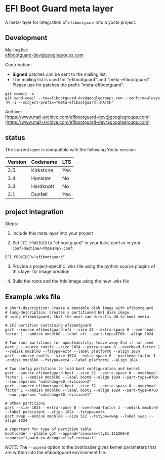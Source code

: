 # EFI Boot Guard meta layer #

A meta-layer for integration of `efibootguard` into a yocto project.

## Development ##

Mailing list:  
[efibootguard-dev@googlegroups.com](efibootguard-dev@googlegroups.com)

Contribution:  
- **Signed** patches can be sent to the mailing list.
- The mailing list is used for "efibootguard" and "meta-efibootguard". Please use for patches the prefix "meta-efibootguard".
```
git commit -s
git send-email --to=efibootguard-dev@googlegroups.com --confirm=always -M -1 --subject-prefix="meta-efibootguard][PATCH"
```

Archive:  
[https://www.mail-archive.com/efibootguard-dev@googlegroups.com](https://www.mail-archive.com/efibootguard-dev@googlegroups.com)

## status ##

The current layer is compatible with the following Yocto version:

Version  | Codename  | LTS
-------- | --------- | ---
3.5      | Kirkstone | Yes
3.4      | Honister  | No
3.3      | Hardknott | No
3.1      | Dunfell   | Yes

## project integration ##

Steps:

1. Include this meta layer into your project

2. Set `EFI_PROVIDER` to "efibootguard" in your local.conf or in your
   `conf/machine/<MACHINE>.conf`:
```
EFI_PROVIDER="efibootguard"
```

3. Provide a project-specific .wks file using the python source plugins
   of this layer for image creation

4. Build the roots and the hdd image using the new .wks file

## Example .wks file ##

```
# short-description: Create a bootable disk image with efibootguard
# long-description: Creates a partitioned EFI disk image,
# using efibootguard, that the user can directly dd to boot media.

# EFI partition containing efibootguard
part --source efibootguard-efi --size 32 --extra-space 0 --overhead-factor 1 --ondisk mmcblk0 --label efi --part-type=EF00 --align 1024

# Two root partitions for updateability, leave away 2nd if not used
part / --source rootfs --size 1024 --extra-space 0 --overhead-factor 1 --ondisk mmcblk0 --fstype=ext4 --label platform0 --align 1024
part --source rootfs --size 1024 --extra-space 0 --overhead-factor 1 --ondisk mmcblk0 --fstype=ext4 --label plaftorm1 --align 1024

# Two config partitions to load boot configuration and kernel
part --source efibootguard-boot --size 32 --extra-space 0 --overhead-factor 1 --ondisk mmcblk0 --label boot0 --align 1024 --part-type=0700 --sourceparams "watchdog=60,revision=2"
part --source efibootguard-boot --size 32 --extra-space 0 --overhead-factor 1 --ondisk mmcblk0 --label boot1 --align 1024 --part-type=0700 --sourceparams "watchdog=60,revision=1"

# Other partitions
part --size 1024 --extra-space 0 --overhead-factor 1 --ondisk mmcblk0 --label persistent --align 1024 --fstype=ext4
part swap --ondisk mmcblk0 --size 512 --fstype=swap --label swap --align 1024

# Important for type of partition table
bootloader --ptable gpt --append="console=ttyS1,115200n8 reboot=efi,warm rw debugshell=5 rootwait"
```

*NOTE*: The `--append` option to the bootloader gives kernel parameters that are written into the efibootguard environment file.

